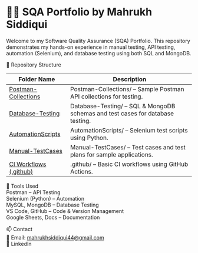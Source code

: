# 👩‍💻 SQA Portfolio by Mahrukh Siddiqui

Welcome to my Software Quality Assurance (SQA) Portfolio. This repository demonstrates my hands-on experience in manual testing, API testing, automation (Selenium), and database testing using both SQL and MongoDB.

📂 Repository Structure  

| Folder Name           | Description                                      |
|------------------------|--------------------------------------------------|
| [Postman-Collections](https://github.com/mahrukhsiddiqui44/Postman-Collections.git) | Postman-Collections/ – Sample Postman API collections for testing.      |
| [Database-Testing](https://github.com/mahrukhsiddiqui44/Database-Testing.git)      | Database-Testing/ – SQL & MongoDB schemas and test cases for database testing. |
| [AutomationScripts](https://github.com/mahrukhsiddiqui44/Automation-Scripts.git)   | AutomationScripts/ – Selenium test scripts using Python.              |
| [Manual-TestCases](https://github.com/mahrukhsiddiqui44/Manual-Testing.git)        | Manual-TestCases/ – Test cases and test plans for sample applications. |
| [CI Workflows (.github)](https://github.com/mahrukhsiddiqui44/.github.git)         | .github/ – Basic CI workflows using GitHub Actions.         |

🔧 Tools Used  
Postman – API Testing  
Selenium (Python) – Automation  
MySQL, MongoDB – Database Testing  
VS Code, GitHub – Code & Version Management  
Google Sheets, Docs – Documentation  

📫 Contact  
📧 Email: mahrukhsiddiqui44@gmail.com  
🔗 LinkedIn
